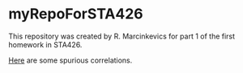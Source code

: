 # myRepoForSTA426
This repository was created by R. Marcinkevics for part 1 of the first homework in STA426.

[Here](http://www.tylervigen.com/spurious-correlations) are some spurious correlations.
